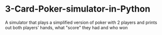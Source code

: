 # 3-Card-Poker-simulator-in-Python
A simulator that plays a simplified version of poker with 2 players and prints out both players' hands, what "score" they had and who won
